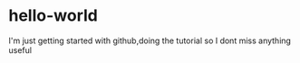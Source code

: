 # hello-world
I'm just getting started with github,doing the tutorial so I dont miss anything useful
